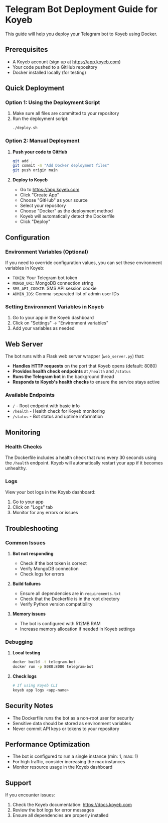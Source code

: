 # Telegram Bot Deployment Guide for Koyeb

This guide will help you deploy your Telegram bot to Koyeb using Docker.

## Prerequisites

- A Koyeb account (sign up at https://app.koyeb.com)
- Your code pushed to a GitHub repository
- Docker installed locally (for testing)

## Quick Deployment

### Option 1: Using the Deployment Script

1. Make sure all files are committed to your repository
2. Run the deployment script:
   ```bash
   ./deploy.sh
   ```

### Option 2: Manual Deployment

1. **Push your code to GitHub**
   ```bash
   git add .
   git commit -m "Add Docker deployment files"
   git push origin main
   ```

2. **Deploy to Koyeb**
   - Go to https://app.koyeb.com
   - Click "Create App"
   - Choose "GitHub" as your source
   - Select your repository
   - Choose "Docker" as the deployment method
   - Koyeb will automatically detect the Dockerfile
   - Click "Deploy"

## Configuration

### Environment Variables (Optional)

If you need to override configuration values, you can set these environment variables in Koyeb:

- `TOKEN`: Your Telegram bot token
- `MONGO_URI`: MongoDB connection string
- `SMS_API_COOKIE`: SMS API session cookie
- `ADMIN_IDS`: Comma-separated list of admin user IDs

### Setting Environment Variables in Koyeb

1. Go to your app in the Koyeb dashboard
2. Click on "Settings" → "Environment variables"
3. Add your variables as needed

## Web Server

The bot runs with a Flask web server wrapper (`web_server.py`) that:

- **Handles HTTP requests** on the port that Koyeb opens (default: 8080)
- **Provides health check endpoints** at `/health` and `/status`
- **Runs the Telegram bot** in the background thread
- **Responds to Koyeb's health checks** to ensure the service stays active

### Available Endpoints

- `/` - Root endpoint with basic info
- `/health` - Health check for Koyeb monitoring
- `/status` - Bot status and uptime information

## Monitoring

### Health Checks

The Dockerfile includes a health check that runs every 30 seconds using the `/health` endpoint. Koyeb will automatically restart your app if it becomes unhealthy.

### Logs

View your bot logs in the Koyeb dashboard:
1. Go to your app
2. Click on "Logs" tab
3. Monitor for any errors or issues

## Troubleshooting

### Common Issues

1. **Bot not responding**
   - Check if the bot token is correct
   - Verify MongoDB connection
   - Check logs for errors

2. **Build failures**
   - Ensure all dependencies are in `requirements.txt`
   - Check that the Dockerfile is in the root directory
   - Verify Python version compatibility

3. **Memory issues**
   - The bot is configured with 512MB RAM
   - Increase memory allocation if needed in Koyeb settings

### Debugging

1. **Local testing**
   ```bash
   docker build -t telegram-bot .
   docker run -p 8080:8080 telegram-bot
   ```

2. **Check logs**
   ```bash
   # If using Koyeb CLI
   koyeb app logs <app-name>
   ```

## Security Notes

- The Dockerfile runs the bot as a non-root user for security
- Sensitive data should be stored as environment variables
- Never commit API keys or tokens to your repository

## Performance Optimization

- The bot is configured to run a single instance (min: 1, max: 1)
- For high traffic, consider increasing the max instances
- Monitor resource usage in the Koyeb dashboard

## Support

If you encounter issues:
1. Check the Koyeb documentation: https://docs.koyeb.com
2. Review the bot logs for error messages
3. Ensure all dependencies are properly installed